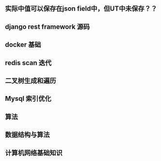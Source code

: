 ## 实际中值可以保存在json field中，但UT中未保存？？ 

## django rest framework 源码

## docker 基础

## redis scan 迭代


## 二叉树生成和遍历

## Mysql 索引优化

## 算法

## 数据结构与算法

## 计算机网络基础知识

